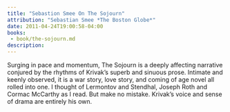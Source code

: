 ```yaml
---
title: "Sebastion Smee On The Sojourn"
attribution: "Sebastian Smee *The Boston Globe*"
date: 2011-04-24T19:00:58-04:00
books:
 - book/the-sojourn.md
description:
---
```

Surging in pace and momentum, The Sojourn is a deeply affecting narrative conjured by the rhythms of Krivak’s superb and sinuous prose. Intimate and keenly observed, it is a war story, love story, and coming of age novel all rolled into one. I thought of Lermontov and Stendhal, Joseph Roth and Cormac McCarthy as I read. But make no mistake. Krivak’s voice and sense of drama are entirely his own.
